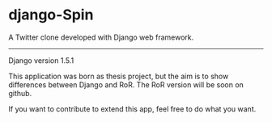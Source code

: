 django-Spin
===========

A Twitter clone developed with Django web framework.

------------------------------------------------
Django version 1.5.1

This application was born as thesis project, but the aim is to show differences between Django and RoR.
The RoR version will be soon on github.

If you want to contribute to extend this app, feel free to do what you want.
